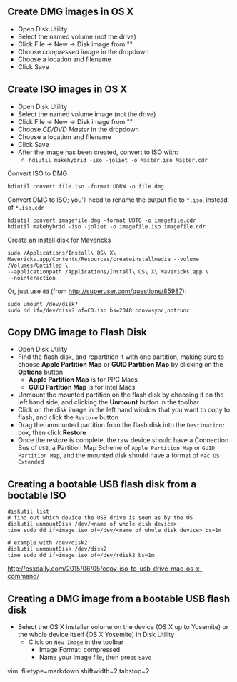 
## Create DMG images in OS X ##
- Open Disk Utility
- Select the named volume (not the drive)
- Click File -> New -> Disk image from "<named image>"
- Choose _compressed image_ in the dropdown
- Choose a location and filename
- Click Save

## Create ISO images in OS X ##
- Open Disk Utility
- Select the named volume image (not the drive)
- Click File -> New -> Disk image from "<named image>"
- Choose _CD/DVD Master_ in the dropdown
- Choose a location and filename
- Click Save
- After the image has been created, convert to ISO with:
  - `hdiutil makehybrid -iso -joliet -o Master.iso Master.cdr`

Convert ISO to DMG

    hdiutil convert file.iso -format UDRW -o file.dmg

Convert DMG to ISO; you'll need to rename the output file to `*.iso`, instead
of `*.iso.cdr`

    hdiutil convert imagefile.dmg -format UDTO -o imagefile.cdr
    hdiutil makehybrid -iso -joliet -o imagefile.iso imagefile.cdr

Create an install disk for Mavericks

    sudo /Applications/Install\ OS\ X\ Mavericks.app/Contents/Resources/createinstallmedia --volume /Volumes/Untitled \
    --applicationpath /Applications/Install\ OS\ X\ Mavericks.app \
    --nointeraction

Or, just use `dd` (from http://superuser.com/questions/85987):

    sudo umount /dev/disk?
    sudo dd if=/dev/disk? of=CD.iso bs=2048 conv=sync,notrunc

## Copy DMG image to Flash Disk ##
- Open Disk Utility
- Find the flash disk, and repartition it with one partition, making sure to
  choose **Apple Partition Map** or **GUID Partition Map** by clicking on the
  **Options** button
  - **Apple Partition Map** is for PPC Macs
  - **GUID Partition Map** is for Intel Macs
- Unmount the mounted partition on the flash disk by choosing it on the left
  hand side, and clicking the **Unmount** button in the toolbar
- Click on the disk image in the left hand window that you want to copy to
  flash, and click the `Restore` button
- Drag the unmounted partition from the flash disk into the `Destination:`
  box, then click **Restore**
- Once the restore is complete, the raw device should have a Connection Bus of
  `USB`, a Partition Map Scheme of `Apple Partition Map` or `GUID Partition
  Map`, and the mounted disk should have a format of `Mac OS Extended`

## Creating a bootable USB flash disk from a bootable ISO ##

    diskutil list
    # find out which device the USB drive is seen as by the OS
    diskutil unmountDisk /dev/<name of whole disk device>
    time sudo dd if=image.iso of=/dev/<name of whole disk device> bs=1m

    # example with /dev/disk2:
    diskutil unmountDisk /dev/disk2
    time sudo dd if=image.iso of=/dev/rdisk2 bs=1m

http://osxdaily.com/2015/06/05/copy-iso-to-usb-drive-mac-os-x-command/

## Creating a DMG image from a bootable USB flash disk ##
- Select the OS X installer volume on the device (OS X up to Yosemite) or the
  whole device itself (OS X Yosemite) in Disk Utility
  - Click on `New Image` in the toolbar
    - Image Format: compressed
    - Name your image file, then press `Save`

vim: filetype=markdown shiftwidth=2 tabstop=2
